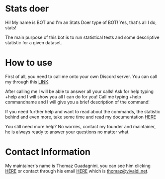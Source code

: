 # Stats doer
Hi! My name is BOT and I'm an Stats Doer type of BOT!
Yes, that's all I do, stats!

The main purpose of this bot is to run statistical tests and some descriptive statistic for a given dataset.

# How to use
First of all, you need to call me onto your own Discord server.
You can call my through this [LINK](https://discord.com/api/oauth2/authorize?client_id=805567313398726698&permissions=8&scope=bot).

After calling me I will be able to answer all your calls!
Ask for help typing +help and I will show you all I can do for you!
Call me typing +help commandname and I will give you a brief description of the command!

If you need further help and want to read about the commands, the statistic behind and even more, take some time and read my documentation [HERE](https://statsdoer.readthedocs.io/en/latest/#)

You still need more help? No worries, contact my founder and maintainer, he is always ready to answer your questions no matter what.

# Contact Information
My maintainer's name is Thomaz Guadagnini, you can see him clicking [HERE](http://thomazgr.github.io) or contact through his email [HERE](mailto:thomaz@vivaldi.net) which is thomaz@vivaldi.net.
